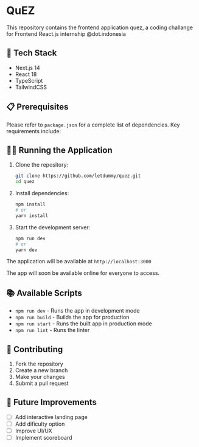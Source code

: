 # QuEZ

This repository contains the frontend application quez, a coding challange for Frontend React.js internship @dot.indonesia

## 🔧 Tech Stack

- Next.js 14
- React 18
- TypeScript
- TailwindCSS

## 📋 Prerequisites

Please refer to `package.json` for a complete list of dependencies. Key requirements include:

## 🏃‍♂️ Running the Application

1. Clone the repository:
   ```bash
   git clone https://github.com/letdummy/quez.git
   cd quez
   ```

2. Install dependencies:
   ```bash
   npm install
   # or
   yarn install
   ```

3. Start the development server:
   ```bash
   npm run dev
   # or
   yarn dev
   ```

The application will be available at `http://localhost:3000`

The app will soon be available online for everyone to access.
## 📚 Available Scripts

- `npm run dev` - Runs the app in development mode
- `npm run build` - Builds the app for production
- `npm run start` - Runs the built app in production mode
- `npm run lint` - Runs the linter

## 🤝 Contributing

1. Fork the repository
2. Create a new branch
3. Make your changes
4. Submit a pull request

## 🔮 Future Improvements

- [ ] Add interactive landing page 
- [ ] Add dificulty option
- [ ] Improve UI/UX
- [ ] Implement scoreboard
